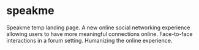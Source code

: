 speakme
=======
Speakme temp landing page. A new online social networking experience allowing users to have more meaningful connections
online. Face-to-face interactions in a forum setting. Humanizing the online experience.
